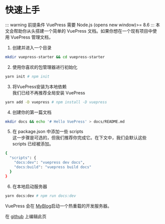 # 快速上手
::: warning 前提条件
VuePress 需要 Node.js (opens new window)>= 8.6
:::
本文会帮助你从头搭建一个简单的 VuePress 文档。如果你想在一个现有项目中使用 VuePress 管理文档，

1. 创建并进入一个目录
``` sh
mkdir vuepress-starter && cd vuepress-starter
```
2. 使用你喜欢的包管理器进行初始化
``` sh
yarn init # npm init
```
3. 将VuePress安装为本地依赖<br>
我们已经不再推荐全局安装 VuePress
``` sh
yarn add -D vuepress # npm install -D vuepress
```
4. 创建你的第一篇文档
``` sh
mkdir docs && echo '# Hello VuePress' > docs/README.md
```
5. 在 package.json 中添加一些 scripts<br>
这一步骤是可选的，但我们推荐你完成它。在下文中，我们会默认这些 scripts 已经被添加。
``` sh
{
  "scripts": {
    "docs:dev": "vuepress dev docs",
    "docs:build": "vuepress build docs"
  }
}
```
6. 在本地启动服务器
``` sh
yarn docs:dev # npm run docs:dev
```
VuePress 会在 [MyBlog](http://localhost:8080 )启动一个热重载的开发服务器。

在 [github](https://github.com/ ) 上编辑此页